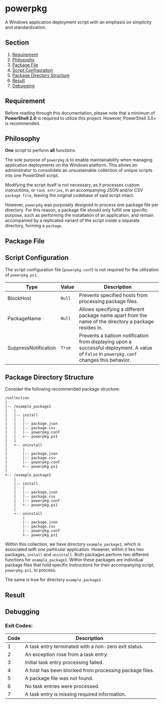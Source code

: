# powerpkg

A Windows application deployment script with an emphasis on simplicity and standardization.

## Section
1. [Requirement](#requirement)
2. [Philosophy](#philosophy)
3. [Package File](#package-file)
4. [Script Configuration](#script-configuration)
5. [Package Directory Structure](#package-directory-structure)
6. [Result](#result)
7. [Debugging](#debugging)

## Requirement

Before reading through this documentation, please note that a minimum of **PowerShell 2.0** is required to utilize this project. However, PowerShell 3.0+ is recommended.

## Philosophy

**One** script to perform **all** functions.

The sole purpose of `powerpkg` is to enable maintainability when managing application deployments on the Windows platform. This allows an administrator to consolidate an unsustainable collection of unique scripts into one PowerShell script.

Modifying the script itself is not necessary, as it processes custom instructions, or `task entries`, in an accompanying JSON and/or CSV `package file`, leaving the original codebase of said script intact.

However, `powerpkg` was purposely designed to process one package file per directory. For this reason, a package file should only fulfill one specific purpose, such as performing the installation of an application, and remain accompanied by a replicated variant of the script inside a separate directory, forming a `package`.

## Package File

## Script Configuration

The script configuration file (`powerpkg.conf`) is not required for the utilization of `powerpkg.ps1`.

Type                 | Value  | Description
----                 | -----  | -----------
BlockHost            | `Null` | Prevents specified hosts from processing package files.
PackageName          | `Null` | Allows specifying a different package name apart from the name of the directory a package resides in.
SuppressNotification | `True` | Prevents a balloon notification from displaying upon a successful deployment. A value of `False` in `powerpkg.conf` changes this behavior.

## Package Directory Structure

Consider the following recommended package structure:

```
/collection
|
|-- /example_package1
|   |
|   |-- install
|   |   |
|   |   |-- package.json
|   |   |-- package.csv
|   |   |-- powerpkg.conf
|   |   +-- powerpkg.ps1
|   |
|   +-- uninstall
|       |
|       |-- package.json
|       |-- package.csv
|       |-- powerpkg.conf
|       +-- powerpkg.ps1
|
+-- /example_package2
    |
    |-- install
    |   |
    |   |-- package.json
    |   |-- package.csv
    |   |-- powerpkg.conf
    |   +-- powerpkg.ps1
    |
    +-- uninstall
        |
        |-- package.json
        |-- package.csv
        |-- powerpkg.conf
        +-- powerpkg.ps1
```

Within this collection, we have directory `example_package1`, which is associated with one particular application. However, within it lies two packages, `install` and `uninstall`. Both packages perform two different functions for `example_package1`. Within these packages are individual package files that hold specific instructions for their accompanying script, `powerpkg.ps1`, to process.

The same is true for directory `example_package2`.

## Result

## Debugging

### Exit Codes:

Code | Description
---- | -----------
1    | A task entry terminated with a non-zero exit status.
2    | An exception rose from a task entry.
3    | Initial task entry processing failed.
4    | A host has been blocked from processing package files.
5    | A package file was not found.
6    | No task entries were processed.
7    | A task entry is missing required information.
